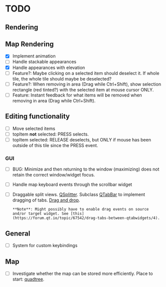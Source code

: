 # TODO

## Rendering

## Map Rendering

- [x] Implement animation
- [ ] Handle stackable appearances
- [x] Handle appearances with elevation
- [ ] Feature?: Maybe clicking on a selected item should deselect it. If whole tile, the whole tile should maybe be deselected?
- [ ] Feature?: When removing in area (Drag while Ctrl+Shift), show selection rectangle (red tinted?) with the selected item at mouse cursor ONLY.
- [ ] Feature: Instant feedback for what items will be removed when removing in area (Drag while Ctrl+Shift).

## Editing functionality

- [ ] Move selected items
- [ ] topItem **not** selected: PRESS selects.
- [ ] topItem selected: RELEASE deselects, but ONLY if mouse has been outside of this tile since the PRESS event.

### GUI

- [ ]
  BUG: Minimize and then returning to the window (maximizing) does not retain
  the correct window/widget focus.
- [ ] Handle map keyboard events through the scrollbar widget
- [ ] Draggable split views. [QSplitter](https://doc.qt.io/qt-5/qsplitter.html#details).
      Subclass [QTabBar](https://doc.qt.io/qt-5/qtabbar.html) to implement dragging of tabs. [Drag and drop](https://doc.qt.io/qt-5/dnd.html).

      **Note**: Might possibly have to enable drag events on source and/or target widget. See [this](https://forum.qt.io/topic/67542/drag-tabs-between-qtabwidgets/4).

## General

- [ ] System for custom keybindings

## Map

- [ ] Investigate whether the map can be stored more efficiently. Place to start: [quadtree](https://en.wikipedia.org/wiki/Quadtree).
